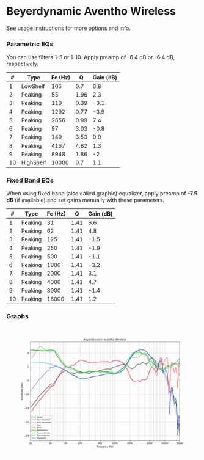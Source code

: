 # Beyerdynamic Aventho Wireless
See [usage instructions](https://github.com/jaakkopasanen/AutoEq#usage) for more options and info.

### Parametric EQs
You can use filters 1-5 or 1-10. Apply preamp of -6.4 dB or -6.4 dB, respectively.

|   # | Type      |   Fc (Hz) |    Q |   Gain (dB) |
|-----|-----------|-----------|------|-------------|
|   1 | LowShelf  |       105 | 0.7  |         6.8 |
|   2 | Peaking   |        55 | 1.96 |         2.3 |
|   3 | Peaking   |       110 | 0.39 |        -3.1 |
|   4 | Peaking   |      1292 | 0.77 |        -3.9 |
|   5 | Peaking   |      2656 | 0.99 |         7.4 |
|   6 | Peaking   |        97 | 3.03 |        -0.8 |
|   7 | Peaking   |       140 | 3.53 |         0.9 |
|   8 | Peaking   |      4167 | 4.62 |         1.3 |
|   9 | Peaking   |      8948 | 1.86 |        -2   |
|  10 | HighShelf |     10000 | 0.7  |         1.1 |

### Fixed Band EQs
When using fixed band (also called graphic) equalizer, apply preamp of **-7.5 dB** (if available) and set gains manually with these parameters.

|   # | Type    |   Fc (Hz) |    Q |   Gain (dB) |
|-----|---------|-----------|------|-------------|
|   1 | Peaking |        31 | 1.41 |         6.6 |
|   2 | Peaking |        62 | 1.41 |         4.8 |
|   3 | Peaking |       125 | 1.41 |        -1.5 |
|   4 | Peaking |       250 | 1.41 |        -1.9 |
|   5 | Peaking |       500 | 1.41 |        -1.1 |
|   6 | Peaking |      1000 | 1.41 |        -3.2 |
|   7 | Peaking |      2000 | 1.41 |         3.1 |
|   8 | Peaking |      4000 | 1.41 |         4.7 |
|   9 | Peaking |      8000 | 1.41 |        -1.4 |
|  10 | Peaking |     16000 | 1.41 |         1.2 |

### Graphs
![](./Beyerdynamic%20Aventho%20Wireless.png)
